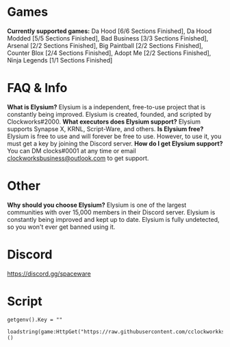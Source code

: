 # Games
**Currently supported games:** Da Hood [6/6 Sections Finished], Da Hood Modded [5/5 Sections Finished], Bad Business [3/3 Sections Finished], Arsenal [2/2 Sections Finished], Big Paintball [2/2 Sections Finished], Counter Blox [2/4 Sections Finished], Adopt Me [2/2 Sections Finished], Ninja Legends [1/1 Sections Finished]
# FAQ & Info
**What is Elysium?** Elysium is a independent, free-to-use project that is constantly being improved. Elysium is created, founded, and scripted by Clockworks#2000. **What executors does Elysium support?** Elysium supports Synapse X, KRNL, Script-Ware, and others. **Is Elysium free?** Elysium is free to use and will forever be free to use. However, to use it, you must get a key by joining the Discord server. **How do I get Elysium support?** You can DM clocks#0001 at any time or email clockworksbusiness@outlook.com to get support.
# Other
**Why should you choose Elysium?** Elysium is one of the largest communities with over 15,000 members in their Discord server. Elysium is constantly being improved and kept up to date. Elysium is fully undetected, so you won't ever get banned using it.
# Discord
https://discord.gg/spaceware
# Script
```
getgenv().Key = ""

loadstring(game:HttpGet("https://raw.githubusercontent.com/cclockworkks/elysium/main/script.lua"))()
```
